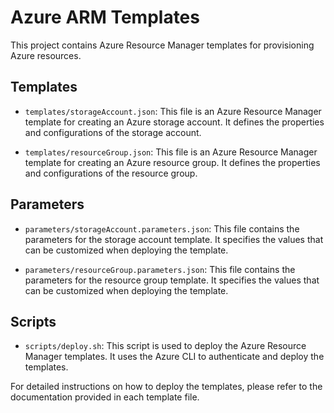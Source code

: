 # Azure ARM Templates

This project contains Azure Resource Manager templates for provisioning Azure resources.

## Templates

- `templates/storageAccount.json`: This file is an Azure Resource Manager template for creating an Azure storage account. It defines the properties and configurations of the storage account.

- `templates/resourceGroup.json`: This file is an Azure Resource Manager template for creating an Azure resource group. It defines the properties and configurations of the resource group.

## Parameters

- `parameters/storageAccount.parameters.json`: This file contains the parameters for the storage account template. It specifies the values that can be customized when deploying the template.

- `parameters/resourceGroup.parameters.json`: This file contains the parameters for the resource group template. It specifies the values that can be customized when deploying the template.

## Scripts

- `scripts/deploy.sh`: This script is used to deploy the Azure Resource Manager templates. It uses the Azure CLI to authenticate and deploy the templates.

For detailed instructions on how to deploy the templates, please refer to the documentation provided in each template file.

```
